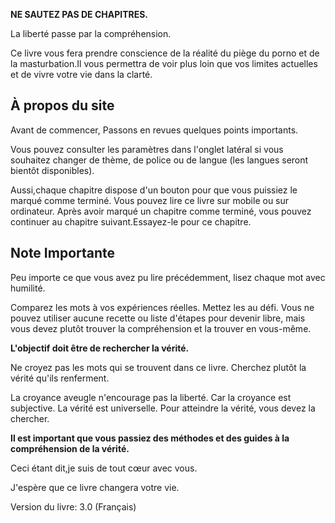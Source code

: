 **NE SAUTEZ PAS DE CHAPITRES.**

La liberté passe par la compréhension.

Ce livre vous fera prendre conscience de la réalité du piège du porno et de la masturbation.Il vous permettra de voir plus loin que vos limites actuelles et de vivre votre vie dans la clarté.
## À propos du site

Avant de commencer, Passons en revues quelques points importants.

Vous pouvez consulter les paramètres dans l'onglet latéral si vous souhaitez changer de thème, de police ou de langue (les langues seront bientôt disponibles).

Aussi,chaque chapitre dispose d'un bouton pour que vous puissiez le marqué comme terminé.
Vous pouvez lire ce livre sur mobile ou sur ordinateur.
Après avoir marqué un chapitre comme terminé, vous pouvez continuer au chapitre suivant.Essayez-le pour ce chapitre.

## Note Importante

Peu importe ce que vous avez pu lire précédemment, lisez chaque mot avec humilité.

Comparez les mots à vos expériences réelles. Mettez les au défi. Vous ne pouvez utiliser aucune recette ou liste d'étapes pour devenir libre, mais vous devez plutôt trouver la compréhension et la trouver en vous-même.

**L'objectif doit être de rechercher la vérité.**

Ne croyez pas les mots qui se trouvent dans ce livre. Cherchez plutôt la vérité qu'ils renferment.

La croyance aveugle n'encourage pas la liberté. Car la croyance est subjective. La vérité est universelle. Pour atteindre la vérité, vous devez la chercher.

**Il est important que vous passiez des méthodes et des guides à la compréhension de la vérité.**

Ceci étant dit,je suis de tout cœur avec vous.

J'espère que ce livre changera votre vie.

Version du livre: 3.0 (Français)